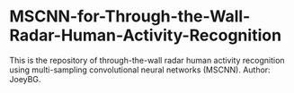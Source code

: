 # MSCNN-for-Through-the-Wall-Radar-Human-Activity-Recognition
This is the repository of through-the-wall radar human activity recognition using multi-sampling convolutional neural networks (MSCNN). Author: JoeyBG.
